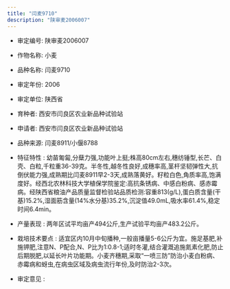 ```yaml
---
title: "闫麦9710"
description: "陕审麦2006007"
---
```

* 审定编号:  陕审麦2006007

*  作物名称:  小麦

*  品种名称:  闫麦9710

*  审定年份:  2006

*  审定单位:  陕西省

* 育种者:  西安市闫良区农业新品种试验站

*  申请者:  西安市闫良区农业新品种试验站

*  品种来源:  闫麦8911/小偃8788

*  特征特性 : 
幼苗匍匐,分蘖力强,功能叶上挺;株高80cm左右,穗纺锤型,长芒、白壳、白粒,千粒重36-39克。半冬性,越冬性良好,成穗率高,茎杆坚韧弹性大,抗倒伏能力强,成熟期比闫麦8911早2-3天,成熟落黄好。籽粒白色,角质率高,饱满度好。经西北农林科技大学植保学院鉴定:高抗条锈病、中感白粉病、感赤霉病。经陕西省粮油产品质量监督检验站品质检测:容重813(g/L),蛋白质含量(干基)15.2%,湿面筋含量(14%水分基)35.2%,沉淀值49.0mL,吸水率61.4%,稳定时间6.4min。
 
*  产量表现 : 
两年区试平均亩产494公斤,生产试验平均亩产483.2公斤。

*  栽培技术要点 : 
适宜区内10月中旬播种,一般亩播量5-6公斤为宜。施足基肥,补施钾肥,注意N、P配合,N、P比为1:0.8-1;适时冬灌,结合灌溉追施氮素化肥,防止后期脱肥,以延长叶片功能期。小麦齐穗期,采取“一喷三防”防治小麦白粉病、赤霉病和蚜虫,在病虫区域及病虫流行年份,及时防治2-3次。

*  审定意见 : 

